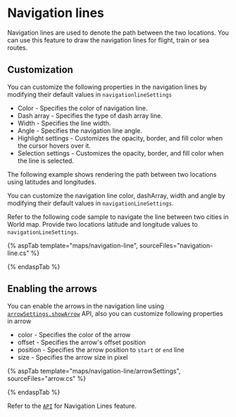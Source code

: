# Navigation lines

Navigation lines are used to denote the path between the two locations. You can use this feature to draw the navigation lines for flight, train or sea routes.

## Customization

You can customize the following properties in the navigation lines by modifying their default values in `navigationlineSettings`

* Color - Specifies the color of navigation line.
* Dash array - Specifies the type of dash array line.
* Width - Specifies the line width.
* Angle - Specifies the navigation line angle.
* Highlight settings - Customizes the opacity, border, and fill color when the cursor hovers over it.
* Selection settings - Customizes the opacity, border, and fill color when the line is selected.

The following example shows rendering the path between two locations using latitudes and longitudes.

You can customize the navigation line color, dashArray, width and angle by modifying their default values in
`navigationLineSettings`.

Refer to the following code sample to navigate the line between two cities in World map. Provide two locations latitude and longitude values to `navigationLineSettings`.

{% aspTab template="maps/navigation-line", sourceFiles="navigation-line.cs" %}

{% endaspTab %}

## Enabling the arrows

You can enable the arrows in the navigation line using [`arrowSettings.showArrow`](../api/maps/arrow) API, also you can customize following properties in arrow

* color - Specifies the color of the arrow
* offset - Specifies the arrow's offset position
* position - Specifies the arrow position to `start` or `end` line
* size - Specifies the arrow size in pixel

{% aspTab template="maps/navigation-line/arrowSettings", sourceFiles="arrow.cs" %}

{% endaspTab %}

Refer to the [`API`](https://help.syncfusion.com/cr/aspnetcore-js2/Syncfusion.EJ2.Maps.MapsNavigationLine.html) for Navigation Lines feature.